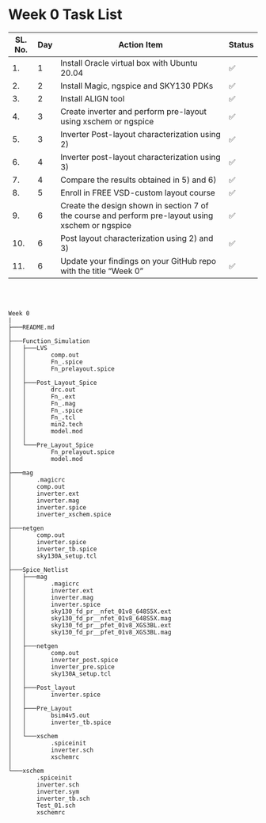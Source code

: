 # Week 0 Task List 
| SL. No.   |Day|Action Item|Status| 
|----------|--------|-------|-----------------------|
|1.|1|Install Oracle virtual box with Ubuntu 20.04|✅|
|2.|2|Install Magic, ngspice and SKY130 PDKs|✅|
|3.|2|Install ALIGN tool|✅|
|4.|3|Create inverter and perform pre-layout using xschem or ngspice|✅|
|5.|3|Inverter Post-layout characterization using 2)|✅|
|6.|4|Inverter post-layout characterization using 3) |✅|
|7.|4|Compare the results obtained in 5) and 6) |✅ |
|8.|5|Enroll in FREE VSD-custom layout course |✅|
|9.|6|Create the design shown in section 7 of the course and perform pre-layout using xschem or ngspice|✅|
|10.|6|Post layout characterization using 2) and 3)|✅|
|11.|6|Update your findings on your GitHub repo with the title “Week 0”|✅|

<br>
<br>


```
Week 0
|
├───README.md
│
├───Function_Simulation
│   ├───LVS
│   │       comp.out
│   │       Fn_.spice
│   │       Fn_prelayout.spice
│   │
│   ├───Post_Layout_Spice
│   │       drc.out
│   │       Fn_.ext
│   │       Fn_.mag
│   │       Fn_.spice
│   │       Fn_.tcl
│   │       min2.tech
│   │       model.mod
│   │
│   └───Pre_Layout_Spice
│           Fn_prelayout.spice
│           model.mod
│
├───mag
│       .magicrc
│       comp.out
│       inverter.ext
│       inverter.mag
│       inverter.spice
│       inverter_xschem.spice
│
├───netgen
│       comp.out
│       inverter.spice
│       inverter_tb.spice
│       sky130A_setup.tcl
│
├───Spice_Netlist
│   ├───mag
│   │       .magicrc
│   │       inverter.ext
│   │       inverter.mag
│   │       inverter.spice
│   │       sky130_fd_pr__nfet_01v8_648S5X.ext
│   │       sky130_fd_pr__nfet_01v8_648S5X.mag
│   │       sky130_fd_pr__pfet_01v8_XGS3BL.ext
│   │       sky130_fd_pr__pfet_01v8_XGS3BL.mag
│   │
│   ├───netgen
│   │       comp.out
│   │       inverter_post.spice
│   │       inverter_pre.spice
│   │       sky130A_setup.tcl
│   │
│   ├───Post_layout
│   │       inverter.spice
│   │
│   ├───Pre_Layout
│   │       bsim4v5.out
│   │       inverter_tb.spice
│   │
│   └───xschem
│           .spiceinit
│           inverter.sch
│           xschemrc
│
└───xschem
        .spiceinit
        inverter.sch
        inverter.sym
        inverter_tb.sch
        Test_01.sch
        xschemrc

```










